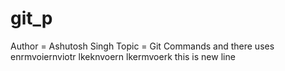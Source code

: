 # git_p

Author = Ashutosh Singh
Topic = Git Commands and there uses
enrmvoiernviotr
lkeknvoern
lkermvoerk
t h i s   i s   n e w   l i n e 
 
 